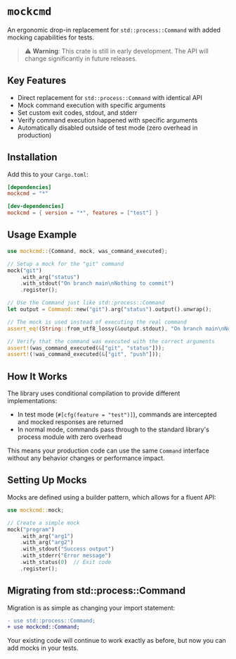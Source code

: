# `mockcmd`

An ergonomic drop-in replacement for `std::process::Command` with added mocking capabilities for tests.

> ⚠️ **Warning**: This crate is still in early development. The API will change significantly in future releases.

## Key Features

- Direct replacement for `std::process::Command` with identical API
- Mock command execution with specific arguments
- Set custom exit codes, stdout, and stderr
- Verify command execution happened with specific arguments
- Automatically disabled outside of test mode (zero overhead in production)

## Installation

Add this to your `Cargo.toml`:

```toml
[dependencies]
mockcmd = "*"

[dev-dependencies]
mockcmd = { version = "*", features = ["test"] }
```

## Usage Example

```rust
use mockcmd::{Command, mock, was_command_executed};

// Setup a mock for the "git" command
mock("git")
    .with_arg("status")
    .with_stdout("On branch main\nNothing to commit")
    .register();

// Use the Command just like std::process::Command
let output = Command::new("git").arg("status").output().unwrap();

// The mock is used instead of executing the real command
assert_eq!(String::from_utf8_lossy(&output.stdout), "On branch main\nNothing to commit");

// Verify that the command was executed with the correct arguments
assert!(was_command_executed(&["git", "status"]));
assert!(!was_command_executed(&["git", "push"]));
```

## How It Works

The library uses conditional compilation to provide different implementations:

- In test mode (`#[cfg(feature = "test")]`), commands are intercepted and mocked responses are returned
- In normal mode, commands pass through to the standard library's process module with zero overhead

This means your production code can use the same `Command` interface without any behavior changes or performance impact.

## Setting Up Mocks

Mocks are defined using a builder pattern, which allows for a fluent API:

```rust
use mockcmd::mock;

// Create a simple mock
mock("program")
    .with_arg("arg1")
    .with_arg("arg2")
    .with_stdout("Success output")
    .with_stderr("Error message")
    .with_status(0)  // Exit code
    .register();
```

## Migrating from std::process::Command

Migration is as simple as changing your import statement:

```diff
- use std::process::Command;
+ use mockcmd::Command;
```

Your existing code will continue to work exactly as before, but now you can add mocks in your tests.